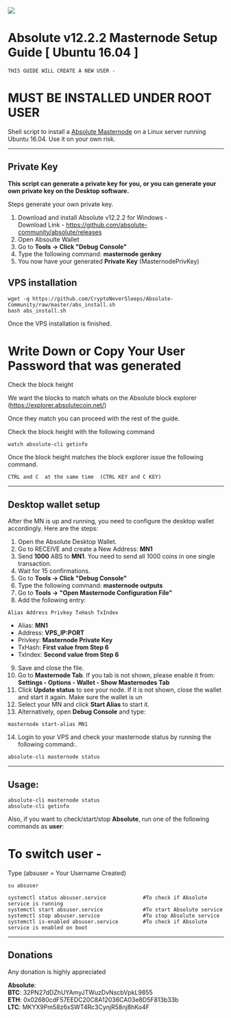 ![](https://www.absolutecoin.net/images/ABS-Logo-160x160.png)

# Absolute v12.2.2 Masternode Setup Guide [ Ubuntu 16.04 ]
```
THIS GUIDE WILL CREATE A NEW USER -
```
# MUST BE INSTALLED UNDER ROOT USER


Shell script to install a [Absolute Masternode](https://www.absolutecoin.net/) on a Linux server running Ubuntu 16.04. Use it on your own risk.
***

## Private Key

**This script can generate a private key for you, or you can generate your own private key on the Desktop software.**

Steps generate your own private key. 
1.  Download and install Absolute v12.2.2 for Windows -   
Download Link  - https://github.com/absolute-community/absolute/releases
2.  Open Absoulte Wallet
3.  Go to **Tools -> Click "Debug Console"** 
4.  Type the following command: **masternode genkey**  
5.  You now have your generated **Private Key**  (MasternodePrivKey)


## VPS installation
```
wget -q https://github.com/CryptoNeverSleeps/Absolute-Community/raw/master/abs_install.sh
bash abs_install.sh
```
Once the VPS installation is finished.

# Write Down or Copy Your User Password that was generated 

Check the block height

We want the blocks to match whats on the Absolute block explorer (https://explorer.absolutecoin.net/)

Once they match you can proceed with the rest of the guide.

Check the block height with the following command
```
watch absolute-cli getinfo
```

Once the block height matches the block explorer issue the following command.
```
CTRL and C  at the same time  (CTRL KEY and C KEY)
```
***

## Desktop wallet setup  

After the MN is up and running, you need to configure the desktop wallet accordingly. Here are the steps:  
1. Open the Absolute Desktop Wallet.  
2. Go to RECEIVE and create a New Address: **MN1**  
3. Send **1000** ABS to **MN1**. You need to send all 1000 coins in one single transaction.
4. Wait for 15 confirmations.  
5. Go to **Tools -> Click "Debug Console"** 
6. Type the following command: **masternode outputs**  
7. Go to  **Tools -> "Open Masternode Configuration File"**
8. Add the following entry:
```
Alias Address Privkey TxHash TxIndex
```
* Alias: **MN1**
* Address: **VPS_IP:PORT**
* Privkey: **Masternode Private Key**
* TxHash: **First value from Step 6**
* TxIndex:  **Second value from Step 6**
9. Save and close the file.
10. Go to **Masternode Tab**. If you tab is not shown, please enable it from: **Settings - Options - Wallet - Show Masternodes Tab**
11. Click **Update status** to see your node. If it is not shown, close the wallet and start it again. Make sure the wallet is un
12. Select your MN and click **Start Alias** to start it.
13. Alternatively, open **Debug Console** and type:
```
masternode start-alias MN1
``` 
14. Login to your VPS and check your masternode status by running the following command:.
```
absolute-cli masternode status
```
***

## Usage:
```
absolute-cli masternode status  
absolute-cli getinfo
```
Also, if you want to check/start/stop **Absolute**, run one of the following commands as **user**:

# To switch user -  

Type             (absuser =   Your Username Created)

```
su absuser
```

```
systemctl status absuser.service            #To check if Absolute service is running  
systemctl start absuser.service             #To start Absolute service  
systemctl stop absuser.service              #To stop Absolute service  
systemctl is-enabled absuser.service        #To check if Absolute service is enabled on boot  
```  
***

## Donations

Any donation is highly appreciated

**Absolute**:   
**BTC**: 32PN27dDZhUYAmyJTWuzDvNscbVpkL9855  
**ETH**: 0x02680cdF57EEDC20C8A12036CA03e8D5F813b33b  
**LTC**: MKYX9Pm58z6xSWT4Rc3CynjR58nj8hKo4F  
